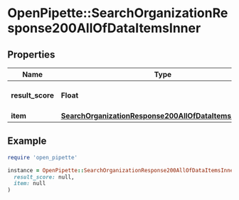 # OpenPipette::SearchOrganizationResponse200AllOfDataItemsInner

## Properties

| Name | Type | Description | Notes |
| ---- | ---- | ----------- | ----- |
| **result_score** | **Float** | Search result relevancy | [optional] |
| **item** | [**SearchOrganizationResponse200AllOfDataItemsInnerItem**](SearchOrganizationResponse200AllOfDataItemsInnerItem.md) |  | [optional] |

## Example

```ruby
require 'open_pipette'

instance = OpenPipette::SearchOrganizationResponse200AllOfDataItemsInner.new(
  result_score: null,
  item: null
)
```

